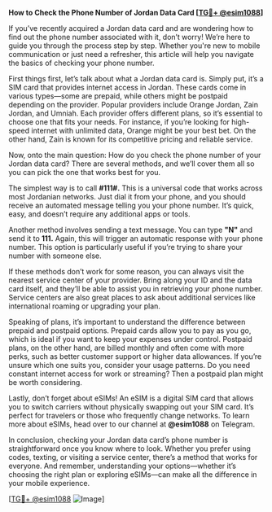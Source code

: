 **How to Check the Phone Number of Jordan Data Card [[TG💪+ @esim1088](https://t.me/s/esim1088)]**

If you’ve recently acquired a Jordan data card and are wondering how to find out the phone number associated with it, don’t worry! We’re here to guide you through the process step by step. Whether you're new to mobile communication or just need a refresher, this article will help you navigate the basics of checking your phone number.

First things first, let’s talk about what a Jordan data card is. Simply put, it’s a SIM card that provides internet access in Jordan. These cards come in various types—some are prepaid, while others might be postpaid depending on the provider. Popular providers include Orange Jordan, Zain Jordan, and Umniah. Each provider offers different plans, so it’s essential to choose one that fits your needs. For instance, if you’re looking for high-speed internet with unlimited data, Orange might be your best bet. On the other hand, Zain is known for its competitive pricing and reliable service.

Now, onto the main question: How do you check the phone number of your Jordan data card? There are several methods, and we’ll cover them all so you can pick the one that works best for you.

The simplest way is to call **#111#.** This is a universal code that works across most Jordanian networks. Just dial it from your phone, and you should receive an automated message telling you your phone number. It’s quick, easy, and doesn’t require any additional apps or tools.

Another method involves sending a text message. You can type **"N"** and send it to **111.** Again, this will trigger an automatic response with your phone number. This option is particularly useful if you’re trying to share your number with someone else.

If these methods don’t work for some reason, you can always visit the nearest service center of your provider. Bring along your ID and the data card itself, and they’ll be able to assist you in retrieving your phone number. Service centers are also great places to ask about additional services like international roaming or upgrading your plan.

Speaking of plans, it’s important to understand the difference between prepaid and postpaid options. Prepaid cards allow you to pay as you go, which is ideal if you want to keep your expenses under control. Postpaid plans, on the other hand, are billed monthly and often come with more perks, such as better customer support or higher data allowances. If you’re unsure which one suits you, consider your usage patterns. Do you need constant internet access for work or streaming? Then a postpaid plan might be worth considering.

Lastly, don’t forget about eSIMs! An eSIM is a digital SIM card that allows you to switch carriers without physically swapping out your SIM card. It’s perfect for travelers or those who frequently change networks. To learn more about eSIMs, head over to our channel at **@esim1088** on Telegram.

In conclusion, checking your Jordan data card’s phone number is straightforward once you know where to look. Whether you prefer using codes, texting, or visiting a service center, there’s a method that works for everyone. And remember, understanding your options—whether it’s choosing the right plan or exploring eSIMs—can make all the difference in your mobile experience.

[[TG💪+ @esim1088](https://t.me/s/esim1088) ![Image](https://i.postimg.cc/Y0z9fWf4/image.png)]